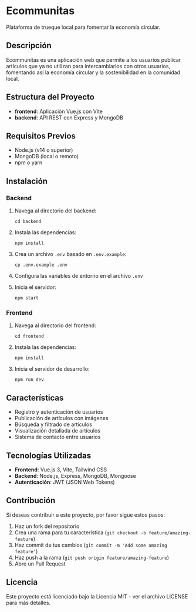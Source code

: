 # Ecommunitas

Plataforma de trueque local para fomentar la economía circular.

## Descripción

Ecommunitas es una aplicación web que permite a los usuarios publicar artículos que ya no utilizan para intercambiarlos con otros usuarios, fomentando así la economía circular y la sostenibilidad en la comunidad local.

## Estructura del Proyecto

- **frontend**: Aplicación Vue.js con Vite
- **backend**: API REST con Express y MongoDB

## Requisitos Previos

- Node.js (v14 o superior)
- MongoDB (local o remoto)
- npm o yarn

## Instalación

### Backend

1. Navega al directorio del backend:
   ```
   cd backend
   ```

2. Instala las dependencias:
   ```
   npm install
   ```

3. Crea un archivo `.env` basado en `.env.example`:
   ```
   cp .env.example .env
   ```

4. Configura las variables de entorno en el archivo `.env`

5. Inicia el servidor:
   ```
   npm start
   ```

### Frontend

1. Navega al directorio del frontend:
   ```
   cd frontend
   ```

2. Instala las dependencias:
   ```
   npm install
   ```

3. Inicia el servidor de desarrollo:
   ```
   npm run dev
   ```

## Características

- Registro y autenticación de usuarios
- Publicación de artículos con imágenes
- Búsqueda y filtrado de artículos
- Visualización detallada de artículos
- Sistema de contacto entre usuarios

## Tecnologías Utilizadas

- **Frontend**: Vue.js 3, Vite, Tailwind CSS
- **Backend**: Node.js, Express, MongoDB, Mongoose
- **Autenticación**: JWT (JSON Web Tokens)

## Contribución

Si deseas contribuir a este proyecto, por favor sigue estos pasos:

1. Haz un fork del repositorio
2. Crea una rama para tu característica (`git checkout -b feature/amazing-feature`)
3. Haz commit de tus cambios (`git commit -m 'Add some amazing feature'`)
4. Haz push a la rama (`git push origin feature/amazing-feature`)
5. Abre un Pull Request

## Licencia

Este proyecto está licenciado bajo la Licencia MIT - ver el archivo LICENSE para más detalles.